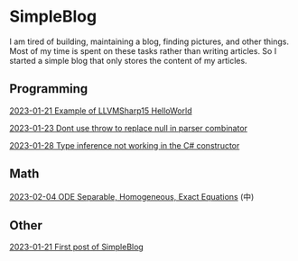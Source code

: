 # SimpleBlog

I am tired of building, maintaining a blog, finding pictures, and other things. Most of my time is spent on these tasks rather than writing articles. So I started a simple blog that only stores the content of my articles.



## Programming

[2023-01-21 Example of LLVMSharp15 HelloWorld](post/2023-01-21-Example-of-LLVMSharp15-HelloWorld.md)

[2023-01-23 Dont use throw to replace null in parser combinator](post/2023-01-23-Dont-use-throw-to-replace-null-in-parser-combinator.md)

[2023-01-28 Type inference not working in the C# constructor](post/2023-01-28-Type-inference-not-working-in-csharp-constructor.md)



## Math

[2023-02-04 ODE Separable, Homogeneous, Exact Equations](post/2023-02-04-ODE-Separable-Homogeneous-Exact-Equations.md) (中)



## Other

[2023-01-21 First post of SimpleBlog](post/2023-01-21-First-post-of-SimpleBlog.md)

















